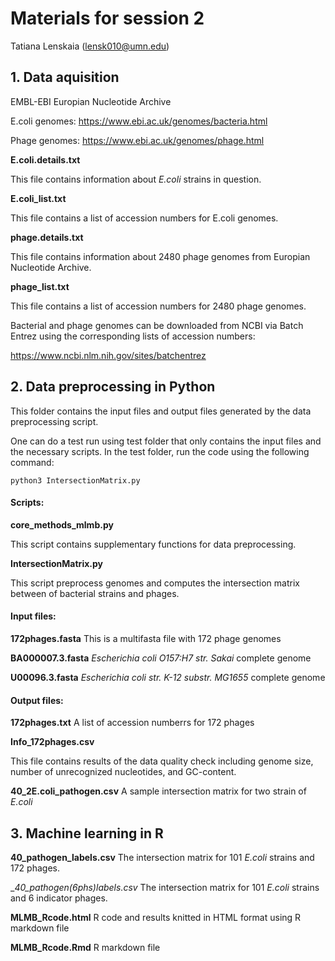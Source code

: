 # Materials for session 2

Tatiana Lenskaia (lensk010@umn.edu)

## 1. Data aquisition

EMBL-EBI Europian Nucleotide Archive

E.coli genomes:
https://www.ebi.ac.uk/genomes/bacteria.html

Phage genomes:
https://www.ebi.ac.uk/genomes/phage.html


__E.coli.details.txt__

This file contains information about _E.coli_ strains in question.

__E.coli_list.txt__

This file contains a list of accession numbers for E.coli genomes.


__phage.details.txt__

This file contains information about 2480 phage genomes from Europian Nucleotide Archive.

__phage_list.txt__

This file contains a list of accession numbers for 2480 phage genomes.


Bacterial and phage genomes can be downloaded from NCBI via Batch Entrez using the corresponding lists of accession numbers:

https://www.ncbi.nlm.nih.gov/sites/batchentrez




## 2. Data preprocessing in Python

This folder contains the input files and output files generated by the data preprocessing script.

One can do a test run using test folder that only contains the input files and the necessary scripts.
In the test folder, run the code using the following command:

`python3 IntersectionMatrix.py`

#### Scripts:

__core_methods_mlmb.py__

This script contains supplementary functions for data preprocessing.

__IntersectionMatrix.py__

This script preprocess genomes and computes the intersection matrix between of bacterial strains and phages. 


#### Input files:

__172phages.fasta__
This is a multifasta file with 172 phage genomes

__BA000007.3.fasta__
_Escherichia coli O157:H7 str. Sakai_ complete genome

__U00096.3.fasta__
_Escherichia coli str. K-12 substr. MG1655_ complete genome

#### Output files:

__172phages.txt__
A list of accession numberrs for 172 phages

__Info_172phages.csv__

This file contains results of the data quality check including genome size, number of unrecognized nucleotides, and GC-content.

__40_2E.coli_pathogen.csv__
A sample intersection matrix for two strain of _E.coli_



## 3. Machine learning in R

__40_pathogen_labels.csv__
The intersection matrix for 101 _E.coli_ strains and 172 phages.

__40_pathogen(6phs)_labels.csv__
The intersection matrix for 101 _E.coli_ strains and 6 indicator phages.

__MLMB_Rcode.html__
R code and results knitted in HTML format using R markdown file

__MLMB_Rcode.Rmd__
R markdown file
